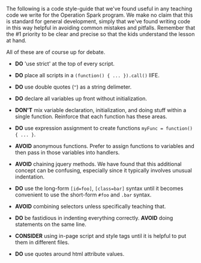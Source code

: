 The following is a code style-guide that we've found useful in any teaching code we write for the Operation Spark program. We make no claim that this is standard for general development, simply that we've found writing code in this way helpful in avoiding common mistakes and pitfalls. Remember that the #1 priority to be clear and precise so that the kids understand the lesson at hand.

All of these are of course up for debate.

* **DO** 'use strict' at the top of every script.
* **DO** place all scripts in a `(function() { ... }).call()` IIFE.

* **DO** use double quotes (`"`) as a string delimeter. 
* **DO** declare all variables up front without initialization.
* **DON'T** mix variable declaration, initialization, and doing stuff within a single function. Reinforce that each function has these areas.
* **DO** use expression assignment to create functions `myFunc = function() { ... }`.
* **AVOID** anonymous functions. Prefer to assign functions to variables and then pass in those variables into handlers.
* **AVOID** chaining jquery methods. We have found that this additional concept can be confusing, especially since it typically involves unusual indentation.

* **DO** use the long-form `[id=foo]`, `[class=bar]` syntax until it becomes convenient to use the short-form `#foo` and `.bar` syntax.
* **AVOID** combining selectors unless specifically teaching that.
* **DO** be fastidious in indenting everything correctly. **AVOID** doing statements on the same line.

* **CONSIDER** using in-page script and style tags until it is helpful to put them in different files.
* **DO** use quotes around html attribute values.
